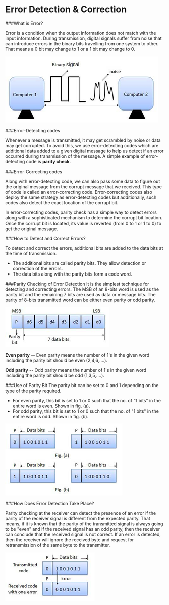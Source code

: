 # Error Detection & Correction

###What is Error?

Error is a condition when the output information does not match with the input information. During transmission, digital signals suffer from noise that can introduce errors in the binary bits travelling from one system to other. That means a 0 bit may change to 1 or a 1 bit may change to 0.

![](assets/error.jpg)

###Error-Detecting codes

Whenever a message is transmitted, it may get scrambled by noise or data may get corrupted. To avoid this, we use error-detecting codes which are additional data added to a given digital message to help us detect if an error occurred during transmission of the message. A simple example of error-detecting code is **parity check**.

###Error-Correcting codes

Along with error-detecting code, we can also pass some data to figure out the original message from the corrupt message that we received. This type of code is called an error-correcting code. Error-correcting codes also deploy the same strategy as error-detecting codes but additionally, such codes also detect the exact location of the corrupt bit.

In error-correcting codes, parity check has a simple way to detect errors along with a sophisticated mechanism to determine the corrupt bit location. Once the corrupt bit is located, its value is reverted (from 0 to 1 or 1 to 0) to get the original message.

###How to Detect and Correct Errors?

To detect and correct the errors, additional bits are added to the data bits at the time of transmission.

- The additional bits are called parity bits. They allow detection or correction of the errors.
- The data bits along with the parity bits form a code word.

###Parity Checking of Error Detection
It is the simplest technique for detecting and correcting errors. The MSB of an 8-bits word is used as the parity bit and the remaining 7 bits are used as data or message bits. The parity of 8-bits transmitted word can be either even parity or odd parity.

![](assets/parity_check.jpg)

**Even parity** -- Even parity means the number of 1's in the given word including the parity bit should be even (2,4,6,....).

**Odd parity** -- Odd parity means the number of 1's in the given word including the parity bit should be odd (1,3,5,....).

###Use of Parity Bit
The parity bit can be set to 0 and 1 depending on the type of the parity required.

- For even parity, this bit is set to 1 or 0 such that the no. of "1 bits" in the entire word is even. Shown in fig. (a).
- For odd parity, this bit is set to 1 or 0 such that the no. of "1 bits" in the entire word is odd. Shown in fig. (b).

![](assets/parity_usage.jpg)

###How Does Error Detection Take Place?

Parity checking at the receiver can detect the presence of an error if the parity of the receiver signal is different from the expected parity. That means, if it is known that the parity of the transmitted signal is always going to be "even" and if the received signal has an odd parity, then the receiver can conclude that the received signal is not correct. If an error is detected, then the receiver will ignore the received byte and request for retransmission of the same byte to the transmitter.

![](assets/error_detection.jpg)
